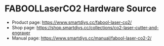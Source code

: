 # FABOOLLaserCO2 Hardware Source
- Product page: https://www.smartdiys.cc/fabool-laser-co2/
- Shop page: https://shop.smartdiys.cc/collections/co2-laser-cutter-and-engraver
- Manual page: https://www.smartdiys.cc/manual/fabool-laser-co2-2/
